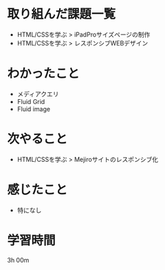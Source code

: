 # 取り組んだ課題一覧
- HTML/CSSを学ぶ > iPadProサイズページの制作
- HTML/CSSを学ぶ > レスポンシブWEBデザイン

# わかったこと
- メディアクエリ
- Fluid Grid
- Fluid image

# 次やること
- HTML/CSSを学ぶ > Mejiroサイトのレスポンシブ化

# 感じたこと
- 特になし

# 学習時間
3h 00m
